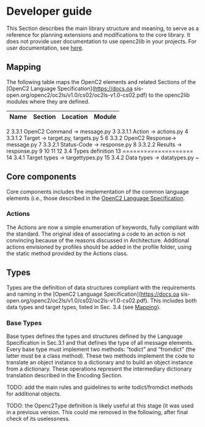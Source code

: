 # Developer guide

This Section describes the main library structure and meaning, to serve as a reference for planning extensions and modifications to the core library. It does not provide user documentation to use openc2lib in your projects. For user documentation, see [here](userdocumentation.md).

## Mapping

The following table maps the OpenC2 elements and related Sections of the [OpenC2 Language Specification](https://docs.oa    sis-open.org/openc2/oc2ls/v1.0/cs02/oc2ls-v1.0-cs02.pdf) to the openc2lib modules where they are defined.


| Name                | Section           | Location                     | Module           |
|---------------------|-------------------|------------------------------|------------------|




  2 3.3.1 OpenC2 Command -> message.py
  3 3.3.1.1 Action       -> actions.py
  4 3.3.1.2 Target       -> target.py, targets.py
  5 
  6 3.3.2 OpenC2 Response-> message.py
  7 3.3.2.1 Status-Code  -> response.py
  8 3.3.2.2 Results      -> response.py
  9 
 10 
 11 
 12 3.4 Types definition
 13 ====================
 14 3.4.1 Target types -> targettypes.py
 15 3.4.2 Data types   -> datatypes.py
~                                              


## Core components

Core components includes the implementation of the common language elements (i.e., those described in the [OpenC2 Language Specification](https://docs.oasis-open.org/openc2/oc2ls/v1.0/cs02/oc2ls-v1.0-cs02.pdf). 

### Actions

The Actions are now a simple enumeration of keywords, fully compliant with the standard. The original idea of associating a code to an action is not convincing because of the reasons discussed in Architecture. 
Additional actions envisioned by profiles should be added in the profile folder, using the static method provided by the Actions class.

## Types

Types are the definition of data structures compliant with the requirements and naming in the [OpenC2 Language Specification](https://docs.oa    sis-open.org/openc2/oc2ls/v1.0/cs02/oc2ls-v1.0-cs02.pdf). This includes both data types and target types, listed in Sec. 3.4 (see [Mapping](#mapping)).


### Base Types

Base types defines the types and structures defined by the Language Specification in Sec.3.1 and that defines the type of all message elements. Every base type must implement two methods: “todict” and “fromdict” (the latter must be a class method).
These two methods implement the code to translate an object instance to a dictionary and to build an object instance from a dictionary. These operations represent the intermediary dictionary translation described in the Encoding Section.

TODO: add the main rules and guidelines to write todict/fromdict methods for additional objects.

TODO: the Openc2Type definition is likely useful at this stage (it was used in a previous version. This could me removed in the following, after final check of its uselessness.

